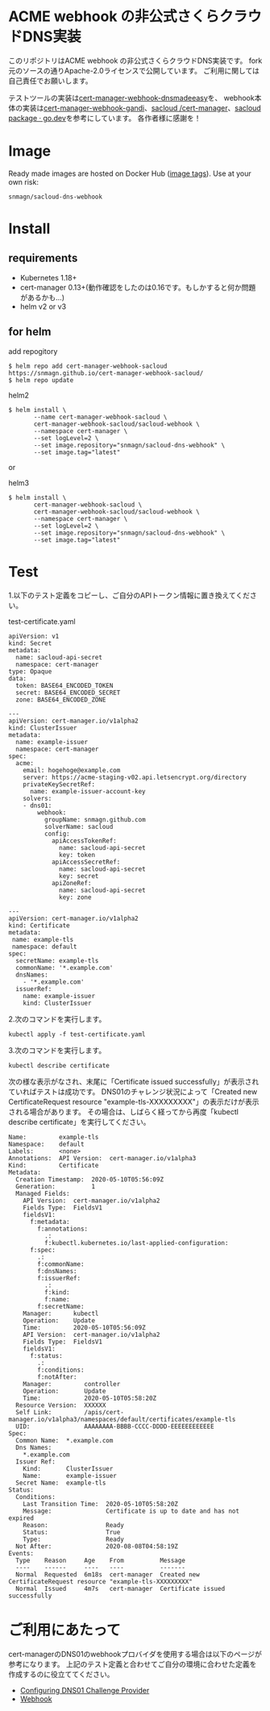# ACME webhook の非公式さくらクラウドDNS実装
このリポジトリはACME webhook の非公式さくらクラウドDNS実装です。
fork元のソースの通りApache-2.0ライセンスで公開しています。
ご利用に関しては自己責任でお願いします。

テストツールの実装は[cert-manager-webhook-dnsmadeeasy](https://github.com/angelnu/cert-manager-webhook-dnsmadeeasy)を、
webhook本体の実装は[cert-manager-webhook-gandi](https://github.com/bwolf/cert-manager-webhook-gandi)、[sacloud
/cert-manager](https://github.com/sacloud/cert-manager)、[sacloud package · go.dev](https://pkg.go.dev/github.com/sacloud/libsacloud/v2/sacloud?tab=doc)を参考にしています。
各作者様に感謝を！

# Image
Ready made images are hosted on Docker Hub ([image tags](https://hub.docker.com/r/snmagn/sacloud-dns-webhook)). Use at your own risk:
```
snmagn/sacloud-dns-webhook
```

# Install
## requirements
- Kubernetes 1.18+
- cert-manager 0.13+(動作確認をしたのは0.16です。もしかすると何か問題があるかも...)
- helm v2 or v3

## for helm
add repogitory
```
$ helm repo add cert-manager-webhook-sacloud https://snmagn.github.io/cert-manager-webhook-sacloud/
$ helm repo update
```

helm2
```
$ helm install \
       --name cert-manager-webhook-sacloud \
       cert-manager-webhook-sacloud/sacloud-webhook \
       --namespace cert-manager \
       --set logLevel=2 \
       --set image.repository="snmagn/sacloud-dns-webhook" \
       --set image.tag="latest"
```

or

helm3
```
$ helm install \
       cert-manager-webhook-sacloud \
       cert-manager-webhook-sacloud/sacloud-webhook \
       --namespace cert-manager \
       --set logLevel=2 \
       --set image.repository="snmagn/sacloud-dns-webhook" \
       --set image.tag="latest"
```

# Test
1.以下のテスト定義をコピーし、ご自分のAPIトークン情報に置き換えてください。

test-certificate.yaml
```
apiVersion: v1
kind: Secret
metadata:
  name: sacloud-api-secret
  namespace: cert-manager
type: Opaque
data:
  token: BASE64_ENCODED_TOKEN
  secret: BASE64_ENCODED_SECRET
  zone: BASE64_ENCODED_ZONE

---
apiVersion: cert-manager.io/v1alpha2
kind: ClusterIssuer
metadata:
  name: example-issuer
  namespace: cert-manager
spec:
  acme:
    email: hogehoge@example.com
    server: https://acme-staging-v02.api.letsencrypt.org/directory
    privateKeySecretRef:
      name: example-issuer-account-key
    solvers:
    - dns01:
        webhook:
          groupName: snmagn.github.com
          solverName: sacloud
          config:
            apiAccessTokenRef:
              name: sacloud-api-secret
              key: token
            apiAccessSecretRef:
              name: sacloud-api-secret
              key: secret
            apiZoneRef:
              name: sacloud-api-secret
              key: zone

---
apiVersion: cert-manager.io/v1alpha2
kind: Certificate
metadata:
 name: example-tls
 namespace: default
spec:
  secretName: example-tls
  commonName: '*.example.com'
  dnsNames:
    - '*.example.com'
  issuerRef:
    name: example-issuer
    kind: ClusterIssuer
```

2.次のコマンドを実行します。
```
kubectl apply -f test-certificate.yaml
```

3.次のコマンドを実行します。
```
kubectl describe certificate
```
次の様な表示がなされ、末尾に「Certificate issued successfully」が表示されていればテストは成功です。
DNS01のチャレンジ状況によって「Created new CertificateRequest resource "example-tls-XXXXXXXXX"」の表示だけが表示される場合があります。
その場合は、しばらく経ってから再度「kubectl describe certificate」を実行してください。
```
Name:         example-tls
Namespace:    default
Labels:       <none>
Annotations:  API Version:  cert-manager.io/v1alpha3
Kind:         Certificate
Metadata:
  Creation Timestamp:  2020-05-10T05:56:09Z
  Generation:          1
  Managed Fields:
    API Version:  cert-manager.io/v1alpha2
    Fields Type:  FieldsV1
    fieldsV1:
      f:metadata:
        f:annotations:
          .:
          f:kubectl.kubernetes.io/last-applied-configuration:
      f:spec:
        .:
        f:commonName:
        f:dnsNames:
        f:issuerRef:
          .:
          f:kind:
          f:name:
        f:secretName:
    Manager:      kubectl
    Operation:    Update
    Time:         2020-05-10T05:56:09Z
    API Version:  cert-manager.io/v1alpha2
    Fields Type:  FieldsV1
    fieldsV1:
      f:status:
        .:
        f:conditions:
        f:notAfter:
    Manager:         controller
    Operation:       Update
    Time:            2020-05-10T05:58:20Z
  Resource Version:  XXXXXX
  Self Link:         /apis/cert-manager.io/v1alpha3/namespaces/default/certificates/example-tls
  UID:               AAAAAAAA-BBBB-CCCC-DDDD-EEEEEEEEEEEE
Spec:
  Common Name:  *.example.com
  Dns Names:
    *.example.com
  Issuer Ref:
    Kind:       ClusterIssuer
    Name:       example-issuer
  Secret Name:  example-tls
Status:
  Conditions:
    Last Transition Time:  2020-05-10T05:58:20Z
    Message:               Certificate is up to date and has not expired
    Reason:                Ready
    Status:                True
    Type:                  Ready
  Not After:               2020-08-08T04:58:19Z
Events:
  Type    Reason     Age    From          Message
  ----    ------     ----   ----          -------
  Normal  Requested  6m18s  cert-manager  Created new CertificateRequest resource "example-tls-XXXXXXXXX"
  Normal  Issued     4m7s   cert-manager  Certificate issued successfully
```

# ご利用にあたって
cert-managerのDNS01のwebhookプロバイダを使用する場合は以下のページが参考になります。
上記のテスト定義と合わせてご自分の環境に合わせた定義を作成するのに役立ててください。
- [Configuring DNS01 Challenge Provider](https://cert-manager.io/next-docs/configuration/acme/dns01/)
- [Webhook](https://cert-manager.io/next-docs/configuration/acme/dns01/webhook/)
